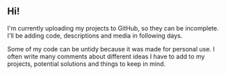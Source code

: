 ## Hi!

I'm currently uploading my projects to GitHub, so they can be incomplete.  
I'll be adding code, descriptions and media in following days.

Some of my code can be untidy because it was made for personal use.
I often write many comments about different ideas I have to add to my projects, potential solutions and things to keep in mind.

<!--
**EtherealSoul96/EtherealSoul96** is a ✨ _special_ ✨ repository because its `README.md` (this file) appears on your GitHub profile.

Here are some ideas to get you started:

- 🔭 I’m currently working on ...
- 🌱 I’m currently learning ...
- 👯 I’m looking to collaborate on ...
- 🤔 I’m looking for help with ...
- 💬 Ask me about ...
- 📫 How to reach me: ...
- 😄 Pronouns: ...
- ⚡ Fun fact: ...
-->
